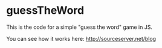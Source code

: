 # guessTheWord

This is the code for a simple "guess the word" game in JS.

You can see how it works here: http://sourceserver.net/blog
